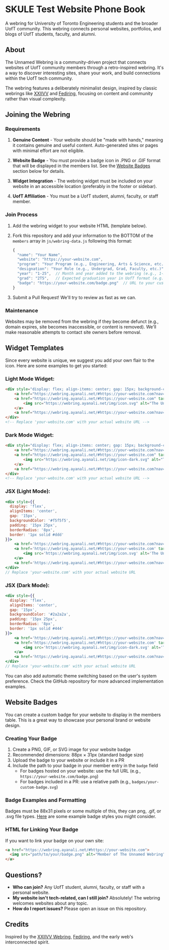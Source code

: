 # SKULE Test Website Phone Book

A webring for University of Toronto Engineering students and the broader UofT community. This webring connects personal websites, portfolios, and blogs of UofT students, faculty, and alumni.

## About

The Unnamed Webring is a community-driven project that connects websites of UofT community members through a retro-inspired webring. It's a way to discover interesting sites, share your work, and build connections within the UofT tech community.

The webring features a deliberately minimalist design, inspired by classic webrings like [XXIIVV](https://webring.xxiivv.com/) and [Fediring](https://fediring.net/), focusing on content and community rather than visual complexity.

## Joining the Webring

### Requirements

1. **Genuine Content** - Your website should be "made with hands," meaning it contains genuine and useful content. Auto-generated sites or pages with minimal effort are not eligible.

2. **Website Badge** - You must provide a badge icon in .PNG or .GIF format that will be displayed in the members list. See the [Website Badges](#website-badges) section below for details.

3. **Widget Integration** - The webring widget must be included on your website in an accessible location (preferably in the footer or sidebar).

4. **UofT Affiliation** - You must be a UofT student, alumni, faculty, or staff member.

### Join Process

1. Add the webring widget to your website HTML (template below). 

2. Fork this repository and add your information to the BOTTOM of the `members` array in `js/webring-data.js` following this format:
   ```js
   {
     "name": "Your Name",
     "website": "https://your-website.com",
     "program": "Your Program (e.g., Engineering, Arts & Science, etc.)",
     "designation": "Your Role (e.g., Undergrad, Grad, Faculty, etc.)",
     "year": "1-25",  // Month and year added to the webring (e.g., 1-25 for January 2025)
     "grad": "2T5",   // Expected graduation year in UofT format (e.g., 2T5, 2T8) or standard year (2025)
     "badge": "https://your-website.com/badge.png"  // URL to your custom website badge (required)
   }
   ```

3. Submit a Pull Request! We'll try to review as fast as we can.

### Maintenance

Websites may be removed from the webring if they become defunct (e.g., domain expires, site becomes inaccessible, or content is removed). We'll make reasonable attempts to contact site owners before removal.

## Widget Templates

Since every website is unique, we suggest you add your own flair to the icon. Here are some examples to get you started:

### Light Mode Widget:
```html
<div style="display: flex; align-items: center; gap: 15px; background-color: #f5f5f5; padding: 15px 25px; border-radius: 8px; border: 1px solid #ddd;">
    <a href="https://webring.ayanali.net/#https://your-website.com?nav=prev" style="color: #333; text-decoration: none; font-size: 1.5rem;">←</a>
    <a href="https://webring.ayanali.net/#https://your-website.com" target="_blank">
        <img src="https://webring.ayanali.net/img/icon.svg" alt="The Unnamed Webring" style="width: 32px; height: 32px;"/>
    </a>
    <a href="https://webring.ayanali.net/#https://your-website.com?nav=next" style="color: #333; text-decoration: none; font-size: 1.5rem;">→</a>
</div>
<!-- Replace 'your-website.com' with your actual website URL -->
```

### Dark Mode Widget:
```html
<div style="display: flex; align-items: center; gap: 15px; background-color: #2a2a2a; padding: 15px 25px; border-radius: 8px; border: 1px solid #444;">
    <a href="https://webring.ayanali.net/#https://your-website.com?nav=prev" style="color: #e0e0e0; text-decoration: none; font-size: 1.5rem;">←</a>
    <a href="https://webring.ayanali.net/#https://your-website.com" target="_blank">
        <img src="https://webring.ayanali.net/img/icon-dark.svg" alt="The Unnamed Webring" style="width: 32px; height: 32px;"/>
    </a>
    <a href="https://webring.ayanali.net/#https://your-website.com?nav=next" style="color: #e0e0e0; text-decoration: none; font-size: 1.5rem;">→</a>
</div>
<!-- Replace 'your-website.com' with your actual website URL -->
```

### JSX (Light Mode):
```jsx
<div style={{ 
  display: 'flex', 
  alignItems: 'center', 
  gap: '15px',
  backgroundColor: '#f5f5f5',
  padding: '15px 25px',
  borderRadius: '8px',
  border: '1px solid #ddd'
}}>
    <a href='https://webring.ayanali.net/#https://your-website.com?nav=prev' style={{ color: '#333', textDecoration: 'none', fontSize: '1.5rem' }}>←</a>
    <a href='https://webring.ayanali.net/#https://your-website.com' target='_blank'>
        <img src='https://webring.ayanali.net/img/icon.svg' alt='The Unnamed Webring' style={{ width: '32px', height: '32px' }}/>
    </a>
    <a href='https://webring.ayanali.net/#https://your-website.com?nav=next' style={{ color: '#333', textDecoration: 'none', fontSize: '1.5rem' }}>→</a>
</div>
// Replace 'your-website.com' with your actual website URL
```

### JSX (Dark Mode):
```jsx
<div style={{ 
  display: 'flex', 
  alignItems: 'center', 
  gap: '15px',
  backgroundColor: '#2a2a2a',
  padding: '15px 25px',
  borderRadius: '8px',
  border: '1px solid #444'
}}>
    <a href='https://webring.ayanali.net/#https://your-website.com?nav=prev' style={{ color: '#e0e0e0', textDecoration: 'none', fontSize: '1.5rem' }}>←</a>
    <a href='https://webring.ayanali.net/#https://your-website.com' target='_blank'>
        <img src='https://webring.ayanali.net/img/icon-dark.svg' alt='The Unnamed Webring' style={{ width: '32px', height: '32px' }}/>
    </a>
    <a href='https://webring.ayanali.net/#https://your-website.com?nav=next' style={{ color: '#e0e0e0', textDecoration: 'none', fontSize: '1.5rem' }}>→</a>
</div>
// Replace 'your-website.com' with your actual website URL
```

You can also add automatic theme switching based on the user's system preference. Check the GitHub repository for more advanced implementation examples.

## Website Badges

You can create a custom badge for your website to display in the members table. This is a great way to showcase your personal brand or website design.

### Creating Your Badge

1. Create a PNG, GIF, or SVG image for your website badge
2. Recommended dimensions: 88px × 31px (standard badge size)
3. Upload the badge to your website or include it in a PR
4. Include the path to your badge in your member entry in the `badge` field
   - For badges hosted on your website: use the full URL (e.g., `https://your-website.com/badge.png`)
   - For badges included in a PR: use a relative path (e.g., `badges/your-custom-badge.svg`)

### Badge Examples and Formatting
Badges must be 88x31 pixels or some multiple of this, they can png, .gif, or .svg file types.
[Here](https://cyber.dabamos.de/88x31/index2.html) are some example badge styles you might consider.

### HTML for Linking Your Badge

If you want to link your badge on your own site:

```html
<a href="https://webring.ayanali.net/#https://your-website.com">
  <img src="path/to/your/badge.png" alt="Member of The Unnamed Webring" width="88" height="31" />
</a>
```

## Questions?

- **Who can join?** Any UofT student, alumni, faculty, or staff with a personal website.
- **My website isn't tech-related, can I still join?** Absolutely! The webring welcomes websites about any topic.
- **How do I report issues?** Please open an issue on this repository.

## Credits

Inspired by the [XXIIVV Webring](https://webring.xxiivv.com/), [Fediring](https://fediring.net/), and the early web's interconnected spirit.

